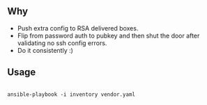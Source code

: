 ## Why
- Push extra config to RSA delivered boxes.
- Flip from password auth to pubkey and then shut the door after validating no ssh config errors.
- Do it consistently :)

## Usage
```

ansible-playbook -i inventory vendor.yaml

```
